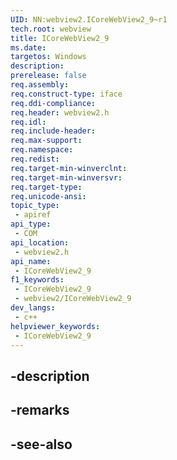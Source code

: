 ```yaml
---
UID: NN:webview2.ICoreWebView2_9~r1
tech.root: webview
title: ICoreWebView2_9
ms.date: 
targetos: Windows
description: 
prerelease: false
req.assembly: 
req.construct-type: iface
req.ddi-compliance: 
req.header: webview2.h
req.idl: 
req.include-header: 
req.max-support: 
req.namespace: 
req.redist: 
req.target-min-winverclnt: 
req.target-min-winversvr: 
req.target-type: 
req.unicode-ansi: 
topic_type:
 - apiref
api_type:
 - COM
api_location:
 - webview2.h
api_name:
 - ICoreWebView2_9
f1_keywords:
 - ICoreWebView2_9
 - webview2/ICoreWebView2_9
dev_langs:
 - c++
helpviewer_keywords:
 - ICoreWebView2_9
---
```


## -description

## -remarks

## -see-also

